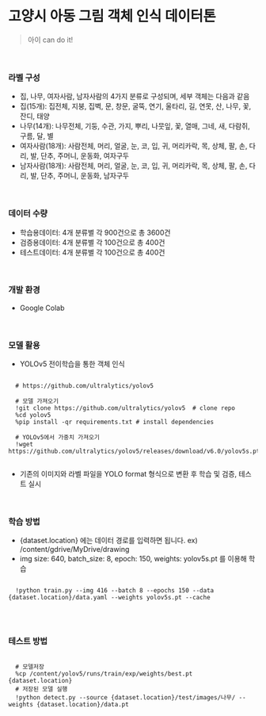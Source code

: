 # 고양시 아동 그림 객체 인식 데이터톤

> 아이 can do it!
<br/>

### 라벨 구성
  - 집, 나무, 여자사람, 남자사람의 4가지 분류로 구성되며, 세부 객체는 다음과 같음
  - 집(15개): 집전체, 지붕, 집벽, 문, 창문, 굴뚝, 연기, 울타리, 길, 연못, 산, 나무, 꽃, 잔디, 태양
  - 나무(14개): 나무전체, 기둥, 수관, 가지, 뿌리, 나뭇잎, 꽃, 열매, 그네, 새, 다람쥐, 구름, 달, 별
  - 여자사람(18개): 사람전체, 머리, 얼굴, 눈, 코, 입, 귀, 머리카락, 목, 상체, 팔, 손, 다리, 발, 단추, 주머니, 운동화, 여자구두
  - 남자사람(18개): 사람전체, 머리, 얼굴, 눈, 코, 입, 귀, 머리카락, 목, 상체, 팔, 손, 다리, 발, 단추, 주머니, 운동화, 남자구두
  
<br/>

### 데이터 수량
  - 학습용데이터: 4개 분류별 각 900건으로 총 3600건
  - 검증용데이터: 4개 분류별 각 100건으로 총 400건
  - 테스트데이터: 4개 분류별 각 100건으로 총 400건

<br/>

### 개발 환경
  - Google Colab
  
<br/>

### 모델 활용
  - YOLOv5 전이학습을 통한 객체 인식
  <pre><code>
  # https://github.com/ultralytics/yolov5
  
  # 모델 가져오기
  !git clone https://github.com/ultralytics/yolov5  # clone repo
  %cd yolov5
  %pip install -qr requirements.txt # install dependencies
  
  # YOLOv5에서 가중치 가져오기
  !wget https://github.com/ultralytics/yolov5/releases/download/v6.0/yolov5s.pt
  </code></pre>
  - 기존의 이미지와 라벨 파일을 YOLO format 형식으로 변환 후 학습 및 검증, 테스트 실시

<br/>

### 학습 방법
  - {dataset.location} 에는 데이터 경로를 입력하면 됩니다. ex) /content/gdrive/MyDrive/drawing
  - img size: 640, batch_size: 8, epoch: 150, weights: yolov5s.pt 를 이용해 학습
  <pre><code>
  !python train.py --img 416 --batch 8 --epochs 150 --data {dataset.location}/data.yaml --weights yolov5s.pt --cache
  </code></pre>

<br/>

### 테스트 방법
  <pre><code>
  # 모델저장
  %cp /content/yolov5/runs/train/exp/weights/best.pt {dataset.location}
  # 저장된 모델 실행
  !python detect.py --source {dataset.location}/test/images/나무/ --weights {dataset.location}/data.pt
  </code></pre>
<br/>
